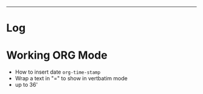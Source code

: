 

---

# Log

# Working ORG Mode
- How to insert date `org-time-stamp`
- Wrap a text in "=" to show in vertbatim mode
- up to 36'
